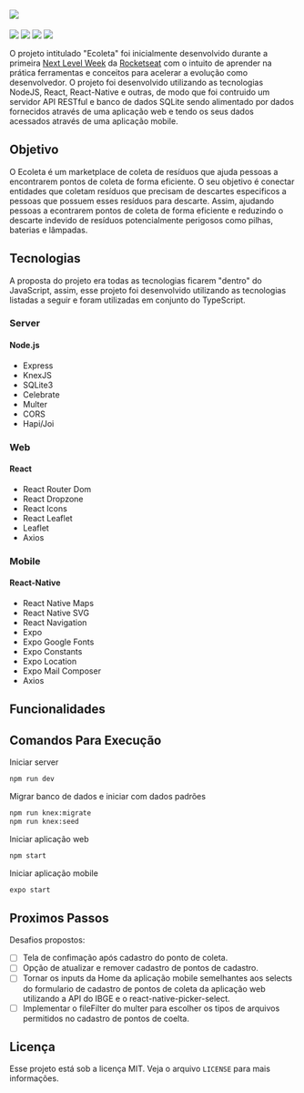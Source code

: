 # ![](https://github.com/lucasbecker/next-level-week/blob/master/header.png?raw=true)

![](https://img.shields.io/badge/node.js-12.17.0-6633CC) ![](https://img.shields.io/badge/npm-6.14.4-34CB79) ![](https://img.shields.io/badge/web-react-6633CC) ![](https://img.shields.io/badge/mobile-react--native-34CB79)

O projeto intitulado "Ecoleta" foi inicialmente desenvolvido durante a primeira [Next Level Week](https://nextlevelweek.com/) da [Rocketseat](https://rocketseat.com.br/) com o intuito de aprender na prática ferramentas e conceitos para acelerar a evolução como desenvolvedor. O projeto foi desenvolvido utilizando as tecnologias NodeJS, React, React-Native e outras, de modo que foi contruido um servidor API RESTful e banco de dados SQLite sendo alimentado por dados fornecidos através de uma aplicação web e tendo os seus dados acessados através de uma aplicação mobile. 

## Objetivo

O Ecoleta é um marketplace de coleta de resíduos que ajuda pessoas a encontrarem pontos de coleta de forma eficiente. O seu objetivo é conectar entidades que coletam resíduos que precisam de descartes especificos a pessoas que possuem esses resíduos para descarte. Assim, ajudando pessoas a econtrarem pontos de coleta de forma eficiente e reduzindo o descarte indevido de resíduos potencialmente perigosos como pilhas, baterias e lâmpadas.

## Tecnologias
A proposta do projeto era todas as tecnologias ficarem "dentro" do JavaScript, assim, esse projeto foi desenvolvido utilizando as tecnologias listadas a seguir e foram utilizadas em conjunto do TypeScript.

### Server
#### Node.js
* Express
* KnexJS
* SQLite3
* Celebrate
* Multer
* CORS
* Hapi/Joi

### Web
#### React
* React Router Dom
* React Dropzone
* React Icons
* React Leaflet
* Leaflet
* Axios


### Mobile
#### React-Native
* React Native Maps
* React Native SVG
* React Navigation
* Expo
* Expo Google Fonts
* Expo Constants
* Expo Location
* Expo Mail Composer
* Axios

## Funcionalidades

## Comandos Para Execução
Iniciar server
```sh
npm run dev
```

Migrar banco de dados e iniciar com dados padrões
```sh
npm run knex:migrate
npm run knex:seed
```

Iniciar aplicação web
```sh
npm start
```

Iniciar aplicação mobile
```sh
expo start
```

## Proximos Passos
Desafios propostos:
- [ ] Tela de confimação após cadastro do ponto de coleta.
- [ ] Opção de atualizar e remover cadastro de pontos de cadastro.
- [ ] Tornar os inputs da Home da aplicação mobile semelhantes aos selects do formulario de cadastro de pontos de coleta da aplicação web utilizando a API do IBGE e o react-native-picker-select.
- [ ] Implementar o fileFilter do multer para escolher os tipos de arquivos permitidos no cadastro de pontos de coelta.

## Licença
Esse projeto está sob a licença MIT. Veja o arquivo ``LICENSE`` para mais informações.

